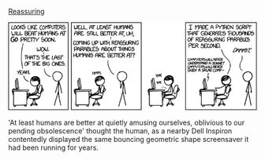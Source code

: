 [Reassuring](https://xkcd.com/1263)

![Reassuring](./random_comic.png)

'At least humans are better at quietly amusing ourselves, oblivious to our pending obsolescence' thought the human, as a nearby Dell Inspiron contentedly displayed the same bouncing geometric shape screensaver it had been running for years.

